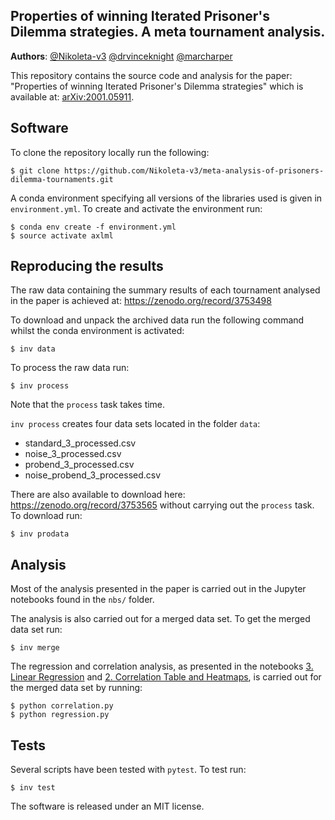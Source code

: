 Properties of winning Iterated Prisoner's Dilemma strategies. A meta
tournament analysis.
--------------------------------------

**Authors**: [@Nikoleta-v3](https://github.com/Nikoleta-v3) [@drvinceknight](https://github.com/drvinceknight) [@marcharper](https://github.com/marcharper)

This repository contains the source code and analysis for the paper:
"Properties of winning Iterated Prisoner's Dilemma strategies" which is available at:
[arXiv:2001.05911](https://arxiv.org/abs/2001.05911).

## Software

To clone the repository locally run the following:

```
$ git clone https://github.com/Nikoleta-v3/meta-analysis-of-prisoners-dilemma-tournaments.git
```

A conda environment specifying all versions of the libraries used is given in
`environment.yml`. To create and activate the environment run:

```
$ conda env create -f environment.yml
$ source activate axlml
```

## Reproducing the results

The raw data containing the summary results of each tournament analysed in the
paper is achieved at: https://zenodo.org/record/3753498

To download and unpack the archived data run the following command whilst the
conda environment is activated:

```
$ inv data
```

To process the raw data run:

```
$ inv process
```

Note that the `process` task takes time.

`inv process` creates four data sets located in the folder `data`:

- standard_3_processed.csv
- noise_3_processed.csv
- probend_3_processed.csv
- noise_probend_3_processed.csv

There are also available to download here: https://zenodo.org/record/3753565 without carrying
out the `process` task. To download run:

```
$ inv prodata
```

## Analysis

Most of the analysis presented in the paper is carried out in the Jupyter notebooks
found in the `nbs/` folder.

The analysis is also carried out for a merged data set. To get the merged data
set run:

```
$ inv merge
```

The regression and correlation analysis, as presented in the notebooks [3. Linear Regression](https://github.com/Nikoleta-v3/meta-analysis-of-prisoners-dilemma-tournaments/blob/master/nbs/3.%20Linear%20Regression.ipynb)
and [2. Correlation Table and Heatmaps](https://github.com/Nikoleta-v3/meta-analysis-of-prisoners-dilemma-tournaments/blob/master/nbs/2.%20Correlation%20Table%20and%20Heatmaps.ipynb), is carried out for the merged
data set by running:

```
$ python correlation.py
$ python regression.py
```

## Tests

Several scripts have been tested with `pytest`. To test run:

```
$ inv test
```

The software is released under an MIT license.
